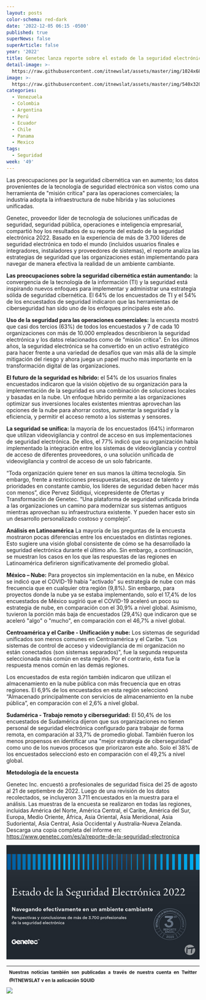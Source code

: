 ```yaml
---
layout: posts
color-schema: red-dark
date: '2022-12-05 06:15 -0500'
published: true
superNews: false
superArticle: false
year: '2022'
title: Genetec lanza reporte sobre el estado de la seguridad electrónica 2022
detail-image: >-
  https://raw.githubusercontent.com/itnewslat/assets/master/img/1024x680/ESE2022-genetec-g.jpg
image: >-
  https://raw.githubusercontent.com/itnewslat/assets/master/img/540x320/ESE2022-genetec-p.jpg
categories:
  - Venezuela
  - Colombia
  - Argentina
  - Perú
  - Ecuador
  - Chile
  - Panama
  - Mexico
tags:
  - Seguridad
week: '49'
---
```

Las preocupaciones por la seguridad cibernética van en aumento; los datos provenientes de la tecnología de seguridad electrónica son vistos como una herramienta de "misión crítica" para las operaciones comerciales; la industria adopta la infraestructura de nube híbrida y las soluciones unificadas.

Genetec, proveedor líder de tecnología de soluciones unificadas de seguridad, seguridad pública, operaciones e inteligencia empresarial, compartió hoy los resultados de su reporte del estado de la seguridad electrónica 2022. Basado en la experiencia de más de 3.700 líderes de seguridad electrónica en todo el mundo (incluidos usuarios finales e integradores, instaladores y proveedores de sistemas), el reporte analiza las estrategias de seguridad que las organizaciones están implementando para navegar de manera efectiva la realidad de un ambiente cambiante.
 
**Las preocupaciones sobre la seguridad cibernética están aumentando:** la convergencia de la tecnología de la información (TI) y la seguridad está inspirando nuevos enfoques para implementar y administrar una estrategia sólida de seguridad cibernética. El 64% de los encuestados de TI y el 54% de los encuestados de seguridad indicaron que las herramientas de ciberseguridad han sido uno de los enfoques principales este año.
 
**Uso de la seguridad para las operaciones comerciales:** la encuesta mostró que casi dos tercios (63%) de todos los encuestados y 7 de cada 10 organizaciones con más de 10.000 empleados describieron la seguridad electrónica y los datos relacionados como de "misión crítica". En los últimos años, la seguridad electrónica se ha convertido en un activo estratégico para hacer frente a una variedad de desafíos que van más allá de la simple mitigación del riesgo y ahora juega un papel mucho más importante en la transformación digital de las organizaciones.
 
**El futuro de la seguridad es híbrido:** el 54% de los usuarios finales encuestados indicaron que la visión objetivo de su organización para la implementación de la seguridad es una combinación de soluciones locales y basadas en la nube. Un enfoque híbrido permite a las organizaciones optimizar sus inversiones locales existentes mientras aprovechan las opciones de la nube para ahorrar costos, aumentar la seguridad y la eficiencia, y permitir el acceso remoto a los sistemas y sensores.
 
**La seguridad se unifica:** la mayoría de los encuestados (64%) informaron que utilizan videovigilancia y control de acceso en sus implementaciones de seguridad electrónica. De ellos, el 77% indicó que su organización había implementado la integración entre los sistemas de videovigilancia y control de acceso de diferentes proveedores, o una solución unificada de videovigilancia y control de acceso de un solo fabricante.

“Toda organización quiere tener en sus manos la última tecnología. Sin embargo, frente a restricciones presupuestarias, escasez de talento y prioridades en constante cambio, los líderes de seguridad deben hacer más con menos”, dice Pervez Siddiqui, vicepresidente de Ofertas y Transformación de Genetec. “Una plataforma de seguridad unificada brinda a las organizaciones un camino para modernizar sus sistemas antiguos mientras aprovechan su infraestructura existente. Y pueden hacer esto sin un desarrollo personalizado costoso y complejo”.

**Análisis en Latinoamérica**
La mayoría de las preguntas de la encuesta mostraron pocas diferencias entre los encuestados en distintas regiones. Esto sugiere una visión global consistente de cómo se ha desarrollado la seguridad electrónica durante el último año.  Sin embargo, a continuación, se muestran los casos en los que las respuestas de las regiones en Latinoamérica defirieron significativamente del promedio global.
 
**México – Nube:** Para proyectos sin implementación en la nube, en México se indicó que el COVID-19 había "activado" su estrategia de nube con más frecuencia que en cualquier otra región (9,8%). Sin embargo, para proyectos donde la nube ya se estaba implementando, solo el 17,4% de los encuestados de México sugirió que el COVID-19 aceleró un poco su estrategia de nube, en comparación con el 30,9% a nivel global. Asimismo, tuvieron la porción más baja de encuestados (29,4%) que indicaron que se aceleró "algo" o "mucho", en comparación con el 46,7% a nivel global.
 
**Centroamérica y el Caribe - Unificación y nube:** Los sistemas de seguridad unificados son menos comunes en Centroamérica y el Caribe. "Los sistemas de control de acceso y videovigilancia de mi organización no están conectados (son sistemas separados)", fue la segunda respuesta seleccionada más común en esta región. Por el contrario, ésta fue la respuesta menos común en las demás regiones.
 
Los encuestados de esta región también indicaron que utilizan el almacenamiento en la nube pública con más frecuencia que en otras regiones. El 6,9% de los encuestados en esta región seleccionó “Almacenado principalmente con servicios de almacenamiento en la nube pública”, en comparación con el 2,6% a nivel global.
 
**Sudamérica - Trabajo remoto y ciberseguridad:** El 50,4% de los encuestados de Sudamérica dijeron que sus organizaciones no tienen personal de seguridad electrónica configurado para trabajar de forma remota, en comparación al 33,7% de promedio global. También fueron los menos propensos en identificar una "mejor estrategia de ciberseguridad" como uno de los nuevos procesos que priorizaron este año. Solo el 38% de los encuestados seleccionó esto en comparación con el 49,2% a nivel global.

**Metodología de la encuesta**

Genetec Inc. encuestó a profesionales de seguridad física del 25 de agosto al 21 de septiembre de 2022. Luego de una revisión de los datos recolectados, se incluyeron 3.711 encuestados en la muestra para el análisis. Las muestras de la encuesta se realizaron en todas las regiones, incluidas América del Norte, América Central, el Caribe, América del Sur, Europa, Medio Oriente, África, Asia Oriental, Asia Meridional, Asia Sudoriental, Asia Central, Asia Occidental y Australia-Nueva Zelanda. Descarga una copia completa del informe en: https://www.genetec.com/es/a/reporte-de-la-seguridad-electronica

![](https://raw.githubusercontent.com/itnewslat/assets/master/img/540x320/ESE2022-genetec-p.jpg)

<table style="height: 42px;" width="569">
<tbody>
<tr>
<td style="text-align: justify;"><sub><strong>Nuestras noticias también son publicadas a través de nuestra cuenta en Twitter <a href="https://twitter.com/itnewslat?lang=es">@ITNEWSLAT</a> y en la aplicación <a href="https://squidapp.co/en/">SQUID</a></strong></sub></td>
</tr>
</tbody>
</table>

<img src="https://tracker.metricool.com/c3po.jpg?hash=56f88a41e39ab42c063cc51676587a04"/>